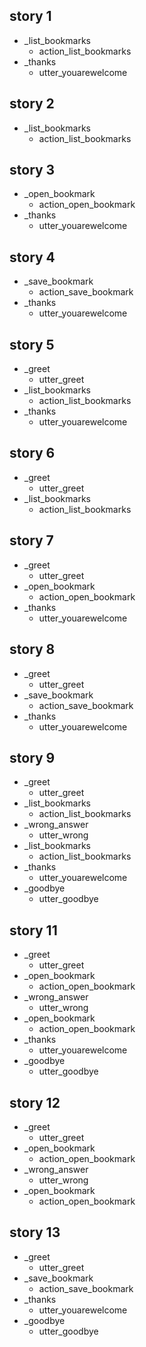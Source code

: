 ## story 1
* _list_bookmarks
	- action_list_bookmarks
* _thanks
	- utter_youarewelcome


## story 2
* _list_bookmarks
	- action_list_bookmarks


## story 3
* _open_bookmark
	- action_open_bookmark
* _thanks
	- utter_youarewelcome


## story 4
* _save_bookmark
	- action_save_bookmark
* _thanks
	- utter_youarewelcome


## story 5
* _greet
	- utter_greet
* _list_bookmarks
	- action_list_bookmarks
* _thanks
	- utter_youarewelcome


## story 6
* _greet
	- utter_greet
* _list_bookmarks
	- action_list_bookmarks


## story 7
* _greet
	- utter_greet
* _open_bookmark
	- action_open_bookmark
* _thanks
	- utter_youarewelcome


## story 8
* _greet
	- utter_greet
* _save_bookmark
	- action_save_bookmark
* _thanks
	- utter_youarewelcome


## story 9
* _greet
	- utter_greet
* _list_bookmarks
	- action_list_bookmarks
* _wrong_answer
	- utter_wrong
* _list_bookmarks
	- action_list_bookmarks
* _thanks
	- utter_youarewelcome
* _goodbye
	- utter_goodbye


## story 11
* _greet
	- utter_greet
* _open_bookmark
	- action_open_bookmark
* _wrong_answer
	- utter_wrong
* _open_bookmark
	- action_open_bookmark
* _thanks
	- utter_youarewelcome
* _goodbye
	- utter_goodbye


## story 12
* _greet
	- utter_greet
* _open_bookmark
	- action_open_bookmark
* _wrong_answer
	- utter_wrong
* _open_bookmark
	- action_open_bookmark



## story 13
* _greet
	- utter_greet
* _save_bookmark
	- action_save_bookmark
* _thanks
	- utter_youarewelcome
* _goodbye
	- utter_goodbye